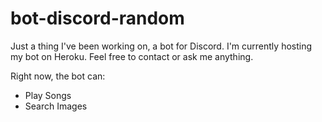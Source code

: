 # bot-discord-random
Just a thing I've been working on, a bot for Discord. I'm currently hosting my bot on Heroku. Feel free to contact or ask me anything.

Right now, the bot can:
* Play Songs
* Search Images
